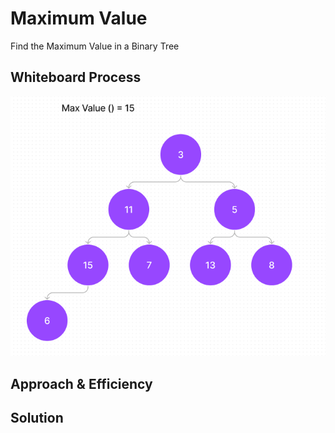 # Maximum Value
<!-- Description of the challenge -->
Find the Maximum Value in a Binary Tree

## Whiteboard Process
<!-- Embedded whiteboard image -->
![In-Order](./maxV.png)
## Approach & Efficiency
<!-- What approach did you take? Why? What is the Big O space/time for this approach? -->

## Solution
<!-- Show how to run your code, and examples of it in action -->
